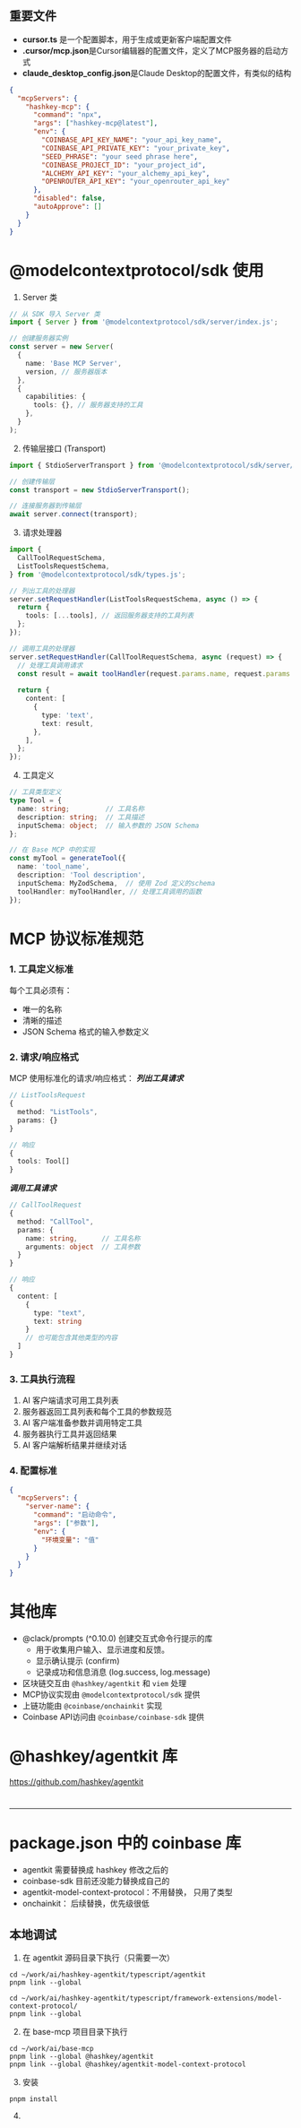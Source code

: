 

## 重要文件
- **cursor.ts** 是一个配置脚本，用于生成或更新客户端配置文件
- **.cursor/mcp.json**是Cursor编辑器的配置文件，定义了MCP服务器的启动方式
- **claude_desktop_config.json**是Claude Desktop的配置文件，有类似的结构

```json
{
  "mcpServers": {
    "hashkey-mcp": {
      "command": "npx",
      "args": ["hashkey-mcp@latest"],
      "env": {
        "COINBASE_API_KEY_NAME": "your_api_key_name",
        "COINBASE_API_PRIVATE_KEY": "your_private_key",
        "SEED_PHRASE": "your seed phrase here",
        "COINBASE_PROJECT_ID": "your_project_id",
        "ALCHEMY_API_KEY": "your_alchemy_api_key",
        "OPENROUTER_API_KEY": "your_openrouter_api_key"
      },
      "disabled": false,
      "autoApprove": []
    }
  }
}
```


# @modelcontextprotocol/sdk 使用
1.  Server 类
```TypeScript
// 从 SDK 导入 Server 类
import { Server } from '@modelcontextprotocol/sdk/server/index.js';

// 创建服务器实例
const server = new Server(
  {
    name: 'Base MCP Server',
    version, // 服务器版本
  },
  {
    capabilities: {
      tools: {}, // 服务器支持的工具
    },
  }
);
```
2. 传输层接口 (Transport)

```TypeScript
import { StdioServerTransport } from '@modelcontextprotocol/sdk/server/stdio.js';

// 创建传输层
const transport = new StdioServerTransport();

// 连接服务器到传输层
await server.connect(transport);
```
3. 请求处理器

```TypeScript
import {
  CallToolRequestSchema,
  ListToolsRequestSchema,
} from '@modelcontextprotocol/sdk/types.js';

// 列出工具的处理器
server.setRequestHandler(ListToolsRequestSchema, async () => {
  return {
    tools: [...tools], // 返回服务器支持的工具列表
  };
});

// 调用工具的处理器
server.setRequestHandler(CallToolRequestSchema, async (request) => {
  // 处理工具调用请求
  const result = await toolHandler(request.params.name, request.params.arguments);
  
  return {
    content: [
      {
        type: 'text',
        text: result,
      },
    ],
  };
});

```

4. 工具定义

```TypeScript
// 工具类型定义
type Tool = {
  name: string;         // 工具名称
  description: string;  // 工具描述
  inputSchema: object;  // 输入参数的 JSON Schema
};

// 在 Base MCP 中的实现
const myTool = generateTool({
  name: 'tool_name',
  description: 'Tool description',
  inputSchema: MyZodSchema,  // 使用 Zod 定义的schema
  toolHandler: myToolHandler, // 处理工具调用的函数
});
```

# MCP 协议标准规范

### 1. 工具定义标准
每个工具必须有：

- 唯一的名称
- 清晰的描述
- JSON Schema 格式的输入参数定义
### 2. 请求/响应格式
MCP 使用标准化的请求/响应格式：
***列出工具请求***
```TypeScript
// ListToolsRequest
{
  method: "ListTools",
  params: {}
}

// 响应
{
  tools: Tool[]
}
```

***调用工具请求***
```TypeScript
// CallToolRequest
{
  method: "CallTool",
  params: {
    name: string,      // 工具名称
    arguments: object  // 工具参数
  }
}

// 响应
{
  content: [
    {
      type: "text",
      text: string
    }
    // 也可能包含其他类型的内容
  ]
}
```
### 3. 工具执行流程
1. AI 客户端请求可用工具列表
2. 服务器返回工具列表和每个工具的参数规范
3. AI 客户端准备参数并调用特定工具
4. 服务器执行工具并返回结果
5. AI 客户端解析结果并继续对话

### 4. 配置标准
```JSON
{
  "mcpServers": {
    "server-name": {
      "command": "启动命令",
      "args": ["参数"],
      "env": {
        "环境变量": "值"
      }
    }
  }
}
```

# 其他库
- @clack/prompts (^0.10.0) 创建交互式命令行提示的库
    - 用于收集用户输入、显示进度和反馈。
    - 显示确认提示 (confirm)
    - 记录成功和信息消息 (log.success, log.message)
- 区块链交互由 `@hashkey/agentkit` 和 `viem` 处理
- MCP协议实现由 `@modelcontextprotocol/sdk` 提供
- 上链功能由 `@coinbase/onchainkit` 实现
- Coinbase API访问由 `@coinbase/coinbase-sdk` 提供


# @hashkey/agentkit 库
https://github.com/hashkey/agentkit

# 

---------------------
# package.json 中的 coinbase 库
- agentkit 需要替换成 hashkey 修改之后的
- coinbase-sdk 目前还没能力替换成自己的
- agentkit-model-context-protocol：不用替换， 只用了类型
- onchainkit： 后续替换，优先级很低

 
 ## 本地调试 
 1. 在 agentkit 源码目录下执行（只需要一次）
```shell
cd ~/work/ai/hashkey-agentkit/typescript/agentkit
pnpm link --global

cd ~/work/ai/hashkey-agentkit/typescript/framework-extensions/model-context-protocol/
pnpm link --global
```

2. 在 base-mcp 项目目录下执行
```shell
cd ~/work/ai/base-mcp
pnpm link --global @hashkey/agentkit
pnpm link --global @hashkey/agentkit-model-context-protocol
```
3. 安装 
```shell
pnpm install
```
4. 